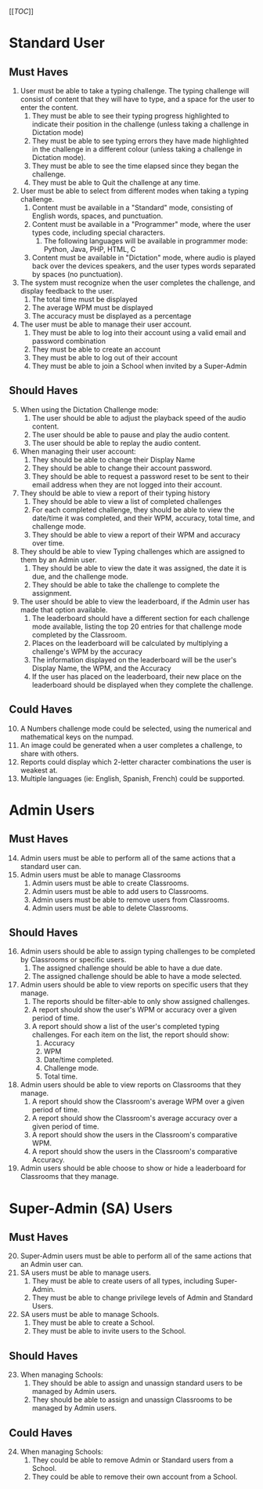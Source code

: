 [[_TOC_]]
# Standard User
## Must Haves
1. User must be able to take a typing challenge. The typing challenge will consist of content that they will have to type, and a space for the user to enter the content.
   1. They must be able to see their typing progress highlighted to indicate their position in the challenge (unless taking a challenge in Dictation mode)
   2. They must be able to see typing errors they have made highlighted in the challenge in a different colour (unless taking a challenge in Dictation mode). 
   3. They must be able to see the time elapsed since they began the challenge.
   4. They must be able to Quit the challenge at any time.
2. User must be able to select from different modes when taking a typing challenge.
   1. Content must be available in a "Standard" mode, consisting of English words, spaces, and punctuation.
   2. Content must be available in a "Programmer" mode, where the user types code, including special characters.
      1. The following languages will be available in programmer mode: Python, Java, PHP, HTML, C
   3. Content must be available in "Dictation" mode, where audio is played back over the devices speakers, and the user types words separated by spaces (no punctuation).
3. The system must recognize when the user completes the challenge, and display feedback to the user.
   1. The total time must be displayed
   2. The average WPM must be displayed
   3. The accuracy must be displayed as a percentage
4. The user must be able to manage their user account.
   1. They must be able to log into their account using a valid email and password combination
   2. They must be able to create an account
   3. They must be able to log out of their account
   4. They must be able to join a School when invited by a Super-Admin

## Should Haves
5. When using the Dictation Challenge mode:
   1. The user should be able to adjust the playback speed of the audio content.
   2. The user should be able to pause and play the audio content.
   3. The user should be able to replay the audio content.
6. When managing their user account:
   1. They should be able to change their Display Name
   2. They should be able to change their account password.
   3. They should be able to request a password reset to be sent to their email address when they are not logged into their account.
7. They should be able to view a report of their typing history
   1. They should be able to view a list of completed challenges
   2. For each completed challenge, they should be able to view the date/time it was completed, and their WPM, accuracy, total time, and challenge mode.
   3. They should be able to view a report of their WPM and accuracy over time.
8. They should be able to view Typing challenges which are assigned to them by an Admin user.
   1. They should be able to view the date it was assigned, the date it is due, and the challenge mode.
   2. They should be able to take the challenge to complete the assignment.
9. The user should be able to view the leaderboard, if the Admin user has made that option available.
   1. The leaderboard should have a different section for each challenge mode available, listing the top 20 entries for that challenge mode completed by the Classroom.
   2. Places on the leaderboard will be calculated by multiplying a challenge's WPM by the accuracy
   3. The information displayed on the leaderboard will be the user's Display Name, the WPM, and the Accuracy
   4. If the user has placed on the leaderboard, their new place on the leaderboard should be displayed when they complete the challenge.

## Could Haves
10. A Numbers challenge mode could be selected, using the numerical and mathematical keys on the numpad.
11. An image could be generated when a user completes a challenge, to share with others.
12. Reports could display which 2-letter character combinations the user is weakest at.
13. Multiple languages (ie: English, Spanish, French) could be supported.

# Admin Users
## Must Haves
14. Admin users must be able to perform all of the same actions that a standard user can.
15. Admin users must be able to manage Classrooms
    1. Admin users must be able to create Classrooms.
    2. Admin users must be able to add users to Classrooms.
    3. Admin users must be able to remove users from Classrooms.
    3. Admin users must be able to delete Classrooms.
## Should Haves
16. Admin users should be able to assign typing challenges to be completed by Classrooms or specific users.
    1. The assigned challenge should be able to have a due date.
    2. The assigned challenge should be able to have a mode selected.
17. Admin users should be able to view reports on specific users that they manage.
    1. The reports should be filter-able to only show assigned challenges.
    2. A report should show the user's WPM or accuracy over a given period of time.
    3. A report should show a list of the user's completed typing challenges. For each item on the list, the report should show: 
       1. Accuracy
       2. WPM
       3. Date/time completed.
       4. Challenge mode.
       5. Total time.
18. Admin users should be able to view reports on Classrooms that they manage.
    1. A report should show the Classroom's average WPM over a given period of time.
    2. A report should show the Classroom's average accuracy over a given period of time.
    3. A report should show the users in the Classroom's comparative WPM.
    4. A report should show the users in the Classroom's comparative Accuracy.
19. Admin users should be able choose to show or hide a leaderboard for Classrooms that they manage. 

# Super-Admin (SA) Users
## Must Haves
20. Super-Admin users must be able to perform all of the same actions that an Admin user can.
21. SA users must be able to manage users.
    1. They must be able to create users of all types, including Super-Admin.
    2. They must be able to change privilege levels of Admin and Standard Users.
22. SA users must be able to manage Schools.
    1. They must be able to create a School.
    2. They must be able to invite users to the School.

## Should Haves
23. When managing Schools:
    1. They should be able to assign and unassign standard users to be managed by Admin users.
    2. They should be able to assign and unassign Classrooms to be managed by Admin users.

## Could Haves
24. When managing Schools:
    1. They could be able to remove Admin or Standard users from a School.
    2. They could be able to remove their own account from a School.